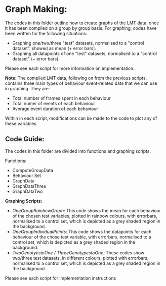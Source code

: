 # Graph Making:

The codes in this folder outline how to create graphs of the LMT data, once it has been compiled on a group by group basis. For graphing, codes have been written for the following situations:
* Graphing one/two/three "test" datasets, normalised to a "control dataset", showed as mean (+ error bars). 
* Graphing all datapoints of one "test" datasets, normalised to a "control dataset" (+ error bars).

Please see each script for more information on implementation.


**Note**: The compiled LMT data, following on from the previous scripts, contains three main types of behaviour event-related data that we can use in graphing. They are:
* Total number of frames spent in each behaviour
* Total numer of events of each behaviour
* Average event duration of each behaviour

Within in each script, modifications can be made to the code to plot any of these variables.


## Code Guide:
The codes in this folder are divided into functions and graphing scripts.

Functions:
* ComputeGroupData 
* Behaviour Set
* GraphData
* GraphDataThree
* GraphDataTwo

**Graphing Scripts:**
* *OneGroupRainbowGraph:* This code shows the mean for each behaviour of the chosen test variables, plotted in rainbow colours, with errorbars, normalised to a control set, which is depicted as a grey shaded region in the background.
* *OneGroupIndividualPoints:* This code shows the datapoints for each behaviour of the chose test variable, with errorbars, normalised to a control set, which is depicted as a grey shaded region in the background.
* *TwoGenotyestoOne / ThreeGenotypestoOne:* These codes show two/three test datasets, in different colours, plotted with errorbars, normalised to a control set, which is depicted as a grey shaded region in the background.

Please see each script for implementation instructions
